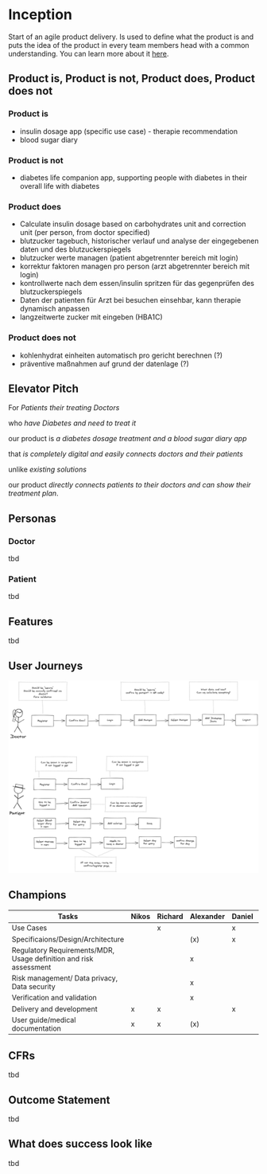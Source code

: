 # Inception
Start of an agile product delivery. Is used to define what the product is and puts the idea of the product in every
team members head with a common understanding. You can learn more about it [here](https://martinfowler.com/articles/lean-inception/).

## Product is, Product is not, Product does, Product does not
### Product is
* insulin dosage app (specific use case) - therapie recommendation
* blood sugar diary

### Product is not
* diabetes life companion app, supporting people with diabetes in their overall life with diabetes

### Product does
* Calculate insulin dosage based on carbohydrates unit and correction unit (per person, from doctor specified)
* blutzucker tagebuch, historischer verlauf und analyse der eingegebenen daten und des blutzuckerspiegels
* blutzucker werte managen (patient abgetrennter bereich mit login)
* korrektur faktoren managen pro person (arzt abgetrennter bereich mit login)
* kontrollwerte nach dem essen/insulin spritzen für das gegenprüfen des blutzuckerspiegels
* Daten der patienten für Arzt bei besuchen einsehbar, kann therapie dynamisch anpassen
* langzeitwerte zucker mit eingeben (HBA1C)

### Product does not
* kohlenhydrat einheiten automatisch pro gericht berechnen (?)
* präventive maßnahmen auf grund der datenlage (?)

## Elevator Pitch
For _Patients their treating Doctors_

who _have Diabetes and need to treat it_

our product is _a diabetes dosage treatment and a blood sugar diary app_

that _is completely digital and easily connects doctors and their patients_

unlike _existing solutions_

our product _directly connects patients to their doctors and can show their treatment plan_.

## Personas
### Doctor
tbd

### Patient
tbd

## Features
tbd

## User Journeys
![User Journeys](/docs/user-journeys.png)

## Champions
| Tasks| Nikos| Richard | Alexander | Daniel | Beat
| ----------- | ----------- | ----------- | ----------- | ----------- | ----------- |
Use Cases | | x | | x | |
Specificaions/Design/Architecture | | | (x) | x | |
Regulatory Requirements/MDR, Usage definition and risk assessment | | | x | | x |
Risk management/ Data privacy, Data security| | | x | | x |
Verification and validation | | | x | | x |  
Delivery and development | x | x | | x | |  
User guide/medical documentation | x | x | (x) | | |

## CFRs
tbd

## Outcome Statement
tbd

## What does success look like
tbd
